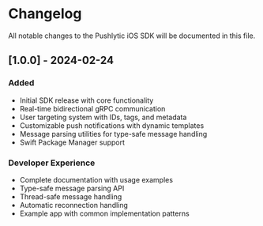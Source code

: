 # Changelog
All notable changes to the Pushlytic iOS SDK will be documented in this file.

## [1.0.0] - 2024-02-24
### Added
- Initial SDK release with core functionality
- Real-time bidirectional gRPC communication
- User targeting system with IDs, tags, and metadata
- Customizable push notifications with dynamic templates
- Message parsing utilities for type-safe message handling
- Swift Package Manager support

### Developer Experience
- Complete documentation with usage examples
- Type-safe message parsing API
- Thread-safe message handling
- Automatic reconnection handling
- Example app with common implementation patterns
